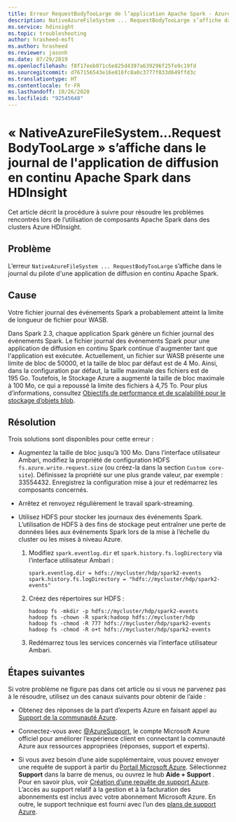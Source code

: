 ```yaml
---
title: Erreur RequestBodyTooLarge de l’application Apache Spark - Azure HDInsight
description: NativeAzureFileSystem ... RequestBodyTooLarge s’affiche dans le journal de l’application de diffusion en continu Apache Spark dans Azure HDInsight
ms.service: hdinsight
ms.topic: troubleshooting
author: hrasheed-msft
ms.author: hrasheed
ms.reviewer: jasonh
ms.date: 07/29/2019
ms.openlocfilehash: f8f17eeb071c6e825d4397a639296f25fe9c19fd
ms.sourcegitcommit: d767156543e16e816fc8a0c3777f033d649ffd3c
ms.translationtype: HT
ms.contentlocale: fr-FR
ms.lasthandoff: 10/26/2020
ms.locfileid: "92545648"
---
```

# <a name="nativeazurefilesystemrequestbodytoolarge-appear-in-apache-spark-streaming-app-log-in-hdinsight"></a>« NativeAzureFileSystem...RequestBodyTooLarge » s’affiche dans le journal de l'application de diffusion en continu Apache Spark dans HDInsight

Cet article décrit la procédure à suivre pour résoudre les problèmes rencontrés lors de l’utilisation de composants Apache Spark dans des clusters Azure HDInsight.

## <a name="issue"></a>Problème

L’erreur `NativeAzureFileSystem ... RequestBodyTooLarge` s’affiche dans le journal du pilote d'une application de diffusion en continu Apache Spark.

## <a name="cause"></a>Cause

Votre fichier journal des événements Spark a probablement atteint la limite de longueur de fichier pour WASB.

Dans Spark 2.3, chaque application Spark génère un fichier journal des événements Spark. Le fichier journal des événements Spark pour une application de diffusion en continu Spark continue d'augmenter tant que l'application est exécutée. Actuellement, un fichier sur WASB présente une limite de bloc de 50000, et la taille de bloc par défaut est de 4 Mo. Ainsi, dans la configuration par défaut, la taille maximale des fichiers est de 195 Go. Toutefois, le Stockage Azure a augmenté la taille de bloc maximale à 100 Mo, ce qui a repoussé la limite des fichiers à 4,75 To. Pour plus d’informations, consultez [Objectifs de performance et de scalabilité pour le stockage d’objets blob](../../storage/blobs/scalability-targets.md).

## <a name="resolution"></a>Résolution

Trois solutions sont disponibles pour cette erreur :

* Augmentez la taille de bloc jusqu’à 100 Mo. Dans l’interface utilisateur Ambari, modifiez la propriété de configuration HDFS `fs.azure.write.request.size` (ou créez-la dans la section `Custom core-site`). Définissez la propriété sur une plus grande valeur, par exemple : 33554432. Enregistrez la configuration mise à jour et redémarrez les composants concernés.

* Arrêtez et renvoyez régulièrement le travail spark-streaming.

* Utilisez HDFS pour stocker les journaux des événements Spark. L’utilisation de HDFS à des fins de stockage peut entraîner une perte de données liées aux événements Spark lors de la mise à l’échelle du cluster ou les mises à niveau Azure.

    1. Modifiez `spark.eventlog.dir` et `spark.history.fs.logDirectory` via l’interface utilisateur Ambari :

        ```
        spark.eventlog.dir = hdfs://mycluster/hdp/spark2-events
        spark.history.fs.logDirectory = "hdfs://mycluster/hdp/spark2-events"
        ```

    1. Créez des répertoires sur HDFS :

        ```
        hadoop fs -mkdir -p hdfs://mycluster/hdp/spark2-events
        hadoop fs -chown -R spark:hadoop hdfs://mycluster/hdp
        hadoop fs -chmod -R 777 hdfs://mycluster/hdp/spark2-events
        hadoop fs -chmod -R o+t hdfs://mycluster/hdp/spark2-events
        ```

    1. Redémarrez tous les services concernés via l’interface utilisateur Ambari.

## <a name="next-steps"></a>Étapes suivantes

Si votre problème ne figure pas dans cet article ou si vous ne parvenez pas à le résoudre, utilisez un des canaux suivants pour obtenir de l’aide :

* Obtenez des réponses de la part d’experts Azure en faisant appel au [Support de la communauté Azure](https://azure.microsoft.com/support/community/).

* Connectez-vous avec [@AzureSupport](https://twitter.com/azuresupport), le compte Microsoft Azure officiel pour améliorer l’expérience client en connectant la communauté Azure aux ressources appropriées (réponses, support et experts).

* Si vous avez besoin d’une aide supplémentaire, vous pouvez envoyer une requête de support à partir du [Portail Microsoft Azure](https://portal.azure.com/?#blade/Microsoft_Azure_Support/HelpAndSupportBlade/). Sélectionnez **Support** dans la barre de menus, ou ouvrez le hub **Aide + Support** . Pour en savoir plus, voir [Création d’une requête de support Azure](../../azure-portal/supportability/how-to-create-azure-support-request.md). L’accès au support relatif à la gestion et à la facturation des abonnements est inclus avec votre abonnement Microsoft Azure. En outre, le support technique est fourni avec l’un des [plans de support Azure](https://azure.microsoft.com/support/plans/).